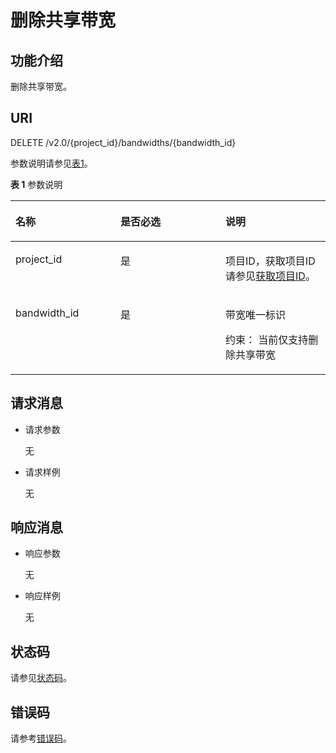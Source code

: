 # 删除共享带宽<a name="eip_apisharedbandwidth_0003"></a>

## 功能介绍<a name="zh-cn_topic_0201534305_section21768161"></a>

删除共享带宽。

## URI<a name="zh-cn_topic_0201534305_section61695723"></a>

DELETE /v2.0/\{project\_id\}/bandwidths/\{bandwidth\_id\}

参数说明请参见[表1](#zh-cn_topic_0201534305_table45251091)。

**表 1**  参数说明

<a name="zh-cn_topic_0201534305_table45251091"></a>
<table><thead align="left"><tr id="zh-cn_topic_0201534305_row25040094"><th class="cellrowborder" valign="top" width="33.33333333333333%" id="mcps1.2.4.1.1"><p id="zh-cn_topic_0201534305_p14981763"><a name="zh-cn_topic_0201534305_p14981763"></a><a name="zh-cn_topic_0201534305_p14981763"></a>名称</p>
</th>
<th class="cellrowborder" valign="top" width="33.33333333333333%" id="mcps1.2.4.1.2"><p id="zh-cn_topic_0201534305_p5563313"><a name="zh-cn_topic_0201534305_p5563313"></a><a name="zh-cn_topic_0201534305_p5563313"></a>是否必选</p>
</th>
<th class="cellrowborder" valign="top" width="33.33333333333333%" id="mcps1.2.4.1.3"><p id="zh-cn_topic_0201534305_p47975183"><a name="zh-cn_topic_0201534305_p47975183"></a><a name="zh-cn_topic_0201534305_p47975183"></a>说明</p>
</th>
</tr>
</thead>
<tbody><tr id="zh-cn_topic_0201534305_row60784581"><td class="cellrowborder" valign="top" width="33.33333333333333%" headers="mcps1.2.4.1.1 "><p id="zh-cn_topic_0201534305_p24604028"><a name="zh-cn_topic_0201534305_p24604028"></a><a name="zh-cn_topic_0201534305_p24604028"></a>project_id</p>
</td>
<td class="cellrowborder" valign="top" width="33.33333333333333%" headers="mcps1.2.4.1.2 "><p id="zh-cn_topic_0201534305_p46769243"><a name="zh-cn_topic_0201534305_p46769243"></a><a name="zh-cn_topic_0201534305_p46769243"></a>是</p>
</td>
<td class="cellrowborder" valign="top" width="33.33333333333333%" headers="mcps1.2.4.1.3 "><p id="zh-cn_topic_0201534305_p10487112"><a name="zh-cn_topic_0201534305_p10487112"></a><a name="zh-cn_topic_0201534305_p10487112"></a>项目ID，获取项目ID请参见<a href="获取项目ID.md#eip_api06_0004">获取项目ID</a>。</p>
</td>
</tr>
<tr id="zh-cn_topic_0201534305_row3475817"><td class="cellrowborder" valign="top" width="33.33333333333333%" headers="mcps1.2.4.1.1 "><p id="zh-cn_topic_0201534305_p13105749"><a name="zh-cn_topic_0201534305_p13105749"></a><a name="zh-cn_topic_0201534305_p13105749"></a>bandwidth_id</p>
</td>
<td class="cellrowborder" valign="top" width="33.33333333333333%" headers="mcps1.2.4.1.2 "><p id="zh-cn_topic_0201534305_p54932709"><a name="zh-cn_topic_0201534305_p54932709"></a><a name="zh-cn_topic_0201534305_p54932709"></a>是</p>
</td>
<td class="cellrowborder" valign="top" width="33.33333333333333%" headers="mcps1.2.4.1.3 "><p id="zh-cn_topic_0201534305_p20364417"><a name="zh-cn_topic_0201534305_p20364417"></a><a name="zh-cn_topic_0201534305_p20364417"></a>带宽唯一标识</p>
<p id="zh-cn_topic_0201534305_p759405915917"><a name="zh-cn_topic_0201534305_p759405915917"></a><a name="zh-cn_topic_0201534305_p759405915917"></a>约束： 当前仅支持删除共享带宽</p>
</td>
</tr>
</tbody>
</table>

## 请求消息<a name="zh-cn_topic_0201534305_section18390601"></a>

-   请求参数

    无

-   请求样例

    无


## 响应消息<a name="zh-cn_topic_0201534305_section31297682"></a>

-   响应参数

    无

-   响应样例

    无


## 状态码<a name="zh-cn_topic_0201534305_section31981619"></a>

请参见[状态码](状态码.md#eip_api05_0001)。

## 错误码<a name="zh-cn_topic_0201534305_section85821649202813"></a>

请参考[错误码](错误码.md#eip_api05_0002)。

